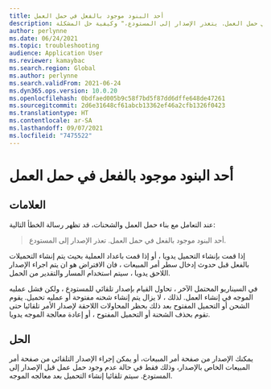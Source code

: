 ```yaml
---
title: أحد البنود موجود بالفعل في حمل العمل
description: توضح هذه الصفحة لماذا قد تتلقي الخطأ، "أحد البنود موجود بالفعل في حمل العمل. يتعذر الإصدار إلى المستودع،" وكيفية حل المشكلة.
author: perlynne
ms.date: 06/24/2021
ms.topic: troubleshooting
audience: Application User
ms.reviewer: kamaybac
ms.search.region: Global
ms.author: perlynne
ms.search.validFrom: 2021-06-24
ms.dyn365.ops.version: 10.0.20
ms.openlocfilehash: 0bdfaed005b9c58f7bd5f87dd6dffe648de47261
ms.sourcegitcommit: 2d6e31648cf61abcb13362ef46a2cfb1326f0423
ms.translationtype: HT
ms.contentlocale: ar-SA
ms.lasthandoff: 09/07/2021
ms.locfileid: "7475522"
---
```

# <a name="one-of-the-lines-is-already-on-a-load"></a>أحد البنود موجود بالفعل في حمل العمل

## <a name="symptoms"></a>العلامات

عند التعامل مع بناء حمل العمل والشحنات، قد تظهر رسالة الخطأ التالية:

> أحد البنود موجود بالفعل في حمل العمل. تعذر الإصدار إلى المستودع.

إذا قمت بإنشاء التحميل يدويا ، أو إذا قمت باعداد العملية بحيث يتم إنشاء التحميلات بالفعل قبل حدوث إدخال سطر أمر المبيعات ، فان الافتراض هو ان يتم اجراء الإصدار اللاحق يدويا ، سيتم استخدام المسار والتقدير من الحمل.

في السيناريو المحتمل الآخر ، تحاول القيام بإصدار تلقائي للمستودع ، ولكن فشل عمليه الموجه في إنشاء العمل. لذلك ، لا يزال يتم إنشاء شحنه مفتوحة أو عمليه تحميل. يقوم الشحن أو التحميل المفتوح بعد ذلك بحظر المحاولات اللاحقة لإصدار الأمر تلقائيا حتى تقوم بحذف الشحنة أو التحميل المفتوح ، أو إعادة معالجة الموجه يدويا.

## <a name="resolution"></a>الحل

يمكنك الإصدار من صفحة أمر المبيعات، أو يمكن إجراء الإصدار التلقائي من صفحة أمر المبيعات الخاص بالإصدار، وذلك فقط في حالة عدم وجود حمل عمل قبل الإصدار إلى المستودع. سيتم تلقائيا إنشاء التحميل بعد معالجه الموجه.
